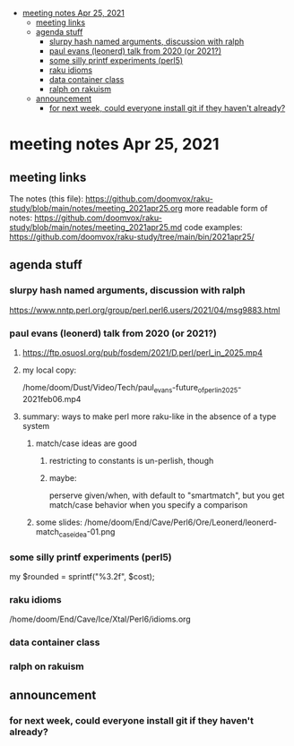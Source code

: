 - [meeting notes Apr 25, 2021](#org6d17900)
  - [meeting links](#org08a5115)
  - [agenda stuff](#org24eab58)
    - [slurpy hash named arguments, discussion with ralph](#orgd5ad6cd)
    - [paul evans (leonerd) talk from 2020 (or 2021?)](#orgd052b55)
    - [some silly printf experiments (perl5)](#org688ce4c)
    - [raku idioms](#org49880af)
    - [data container class](#org4ed071e)
    - [ralph on rakuism](#org8f69db9)
  - [announcement](#orgd6212d6)
    - [for next week, could everyone install git if they haven't already?](#orga322123)


<a id="org6d17900"></a>

# meeting notes Apr 25, 2021


<a id="org08a5115"></a>

## meeting links

The notes (this file): <https://github.com/doomvox/raku-study/blob/main/notes/meeting_2021apr25.org> more readable form of notes: <https://github.com/doomvox/raku-study/blob/main/notes/meeting_2021apr25.md> code examples: <https://github.com/doomvox/raku-study/tree/main/bin/2021apr25/>


<a id="org24eab58"></a>

## agenda stuff


<a id="orgd5ad6cd"></a>

### slurpy hash named arguments, discussion with ralph

<https://www.nntp.perl.org/group/perl.perl6.users/2021/04/msg9883.html>


<a id="orgd052b55"></a>

### paul evans (leonerd) talk from 2020 (or 2021?)

1.  <https://ftp.osuosl.org/pub/fosdem/2021/D.perl/perl_in_2025.mp4>

2.  my local copy:

    /home/doom/Dust/Video/Tech/paul<sub>evans</sub>-future<sub>of</sub><sub>perl</sub><sub>in</sub><sub>2025</sub>-2021feb06.mp4

3.  summary: ways to make perl more raku-like in the absence of a type system

    1.  match/case ideas are good
    
        1.  restricting to constants is un-perlish, though
        
        2.  maybe:
        
            perserve given/when, with default to "smartmatch", but you get match/case behavior when you specify a comparison
    
    2.  some slides: /home/doom/End/Cave/Perl6/Ore/Leonerd/leonerd-match<sub>case</sub><sub>idea</sub>-01.png


<a id="org688ce4c"></a>

### some silly printf experiments (perl5)

my $rounded = sprintf("%3.2f", $cost);


<a id="org49880af"></a>

### raku idioms

/home/doom/End/Cave/Ice/Xtal/Perl6/idioms.org


<a id="org4ed071e"></a>

### data container class


<a id="org8f69db9"></a>

### ralph on rakuism


<a id="orgd6212d6"></a>

## announcement


<a id="orga322123"></a>

### for next week, could everyone install git if they haven't already?
